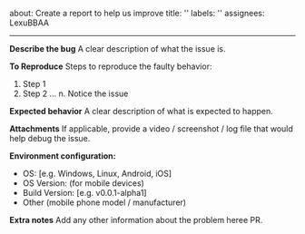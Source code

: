 about: Create a report to help us improve
title: ''
labels: ''
assignees: LexuBBAA

---

**Describe the bug**
A clear description of what the issue is.

**To Reproduce**
Steps to reproduce the faulty behavior:
1. Step 1
2. Step 2
...
n. Notice the issue

**Expected behavior**
A clear description of what is expected to happen.

**Attachments**
If applicable, provide a video / screenshot / log file that would help debug the issue.

**Environment configuration:**
 - OS: [e.g. Windows, Linux, Android, iOS]
 - OS Version: (for mobile devices)
 - Build Version: [e.g. v0.0.1-alpha1]
 - Other (mobile phone model / manufacturer)

**Extra notes**
Add any other information about the problem heree PR.
